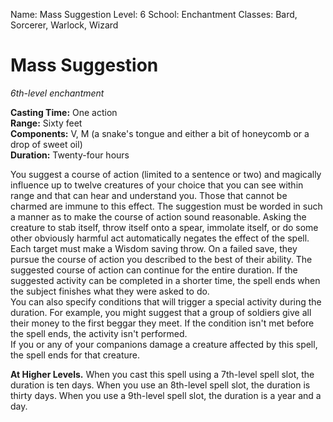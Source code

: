 Name: Mass Suggestion
Level: 6
School: Enchantment
Classes: Bard, Sorcerer, Warlock, Wizard

# Mass Suggestion
_6th-level enchantment_

**Casting Time:** One action    
**Range:** Sixty feet    
**Components:** V, M (a snake's tongue and either a bit of honeycomb or a drop of sweet oil)    
**Duration:** Twenty-four hours 

You suggest a course of action (limited to a sentence or two) and magically influence up to twelve creatures of your choice that you can see within range and that can hear and understand you. Those that cannot be charmed are immune to this effect. The suggestion must be worded in such a manner as to make the course of action sound reasonable. Asking the creature to stab itself, throw itself onto a spear, immolate itself, or do some other obviously harmful act automatically negates the effect of the spell.    
Each target must make a Wisdom saving throw. On a failed save, they pursue the course of action you described to the best of their ability. The suggested course of action can continue for the entire duration. If the suggested activity can be completed in a shorter time, the spell ends when the subject finishes what they were asked to do.    
You can also specify conditions that will trigger a special activity during the duration. For example, you might suggest that a group of soldiers give all their money to the first beggar they meet. If the condition isn't met before the spell ends, the activity isn't performed.    
If you or any of your companions damage a creature affected by this spell, the spell ends for that creature. 

**At Higher Levels.** When you cast this spell using a 7th-level spell slot, the duration is ten days. When you use an 8th-level spell slot, the duration is thirty days. When you use a 9th-level spell slot, the duration is a year and a day.